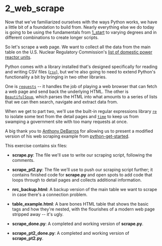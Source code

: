 # 2\_web_scrape

Now that we've familiarized ourselves with the ways Python works, we have a little bit of a foundation to build from. Nearly everything else we do today is going to be using the fundamentals from [1_start](https://github.com/richardsalex/coding_for_journos/tree/master/1_start) to varying degrees and in different combinations to create longer scripts.

So let's scrape a web page. We want to collect all the data from the main table on the U.S. Nuclear Regulatory Commission's [list of domestic power reactor units](http://www.nrc.gov/reactors/operating/list-power-reactor-units.html).

Python comes with a library installed that's designed specifically for reading and writing CSV files ([```csv```](https://docs.python.org/2/library/csv.html)), but we're also going to need to extend Python's functionality a bit by bringing in two other libraries.

One is [```requests```](http://docs.python-requests.org/en/latest/) -- it handles the job of playing a web browser that can fetch a web page and send back the underlying HTML. The other is [```BeautifulSoup```](http://www.crummy.com/software/BeautifulSoup/), which parses the HTML into what amounts to a series of lists that we can then search, navigate and extract data from.

When we get to part two, we'll use the built-in regular expressions library [```re```](https://docs.python.org/2/library/re.html) to isolate some text from the detail pages and [```time```](https://docs.python.org/2/library/time.html) to keep us from swamping a government site with too many requests at once.

A big thank you to [Anthony DeBarros](https://twitter.com/anthonydb) for allowing us to present a modified version of his web scraping example from [python-get-started](https://github.com/anthonydb/python-get-started).

This exercise contains six files:

- **scrape.py**: The file we'll use to write our scraping script, following the comments.

- **scrape_pt2.py**: The file we'll use to push our scraping script further; it contains finished code for **scrape.py** and open spots to add code that loops through to detail pages and collects additional information.

- **nrc_backup.html**: A backup version of the main table we want to scrape in case there's a connection problem.

- **table_example.html**: A bare bones HTML table that shows the basic tags and how they're nested, with the flourishes of a modern web page stripped away -- it's ugly.
- **scrape_done.py**: A completed and working version of **scrape.py**.
 
- **scrape\_pt2\_done.py**: A completed and working version of **scrape_pt2.py**. 